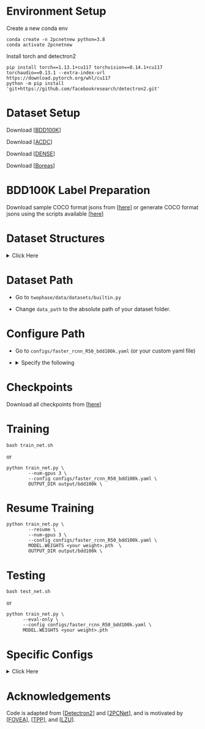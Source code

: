# Environment Setup

Create a new conda env

```shell
conda create -n 2pcnetnew python=3.8
conda activate 2pcnetnew
```

Install torch and detectron2

```shell
pip install torch==1.13.1+cu117 torchvision==0.14.1+cu117 torchaudio==0.13.1 --extra-index-url https://download.pytorch.org/whl/cu117
python -m pip install 'git+https://github.com/facebookresearch/detectron2.git'
```

# Dataset Setup

Download [[BDD100K](https://bdd-data.berkeley.edu/)]

Download [[ACDC](https://acdc.vision.ee.ethz.ch/)]

Download [[DENSE](https://www.uni-ulm.de/in/iui-drive-u/projekte/dense-datasets/)]

Download [[Boreas](https://www.boreas.utias.utoronto.ca/#/)]

# BDD100K Label Preparation

Download sample COCO format jsons from [[here](https://drive.google.com/drive/folders/1KV3NqNbRqzBrQ_ZN2rI0jsurPUUgRkKX?usp=drive_link)] or generate COCO format jsons using the scripts available [[here](https://github.com/ShenZheng2000/Instance-Warp-Scripts)]


# Dataset Structures

<details>
  <summary>Click Here</summary>
  <pre>
Datasets/
    └── bdd100k/
        ├── images
            ├── 100k
                ├── train/ 
                    ├── img00001.jpg
                    ├──...
                ├── val/ 
                    ├── img00003.jpg
                    ├──...
        ├── coco_labels
            ├── train_day.json
            ├── train_night.json
            ├── val_night.json
            ├──...
    └── acdc/
        ├── rgb_anon
            ├── train
            ├── val
            ├── test
        ├── gt
            ├── train
            ├── val
            ├── test
        ├── gt_detection
            ├── train.json
            ├── val.json
    └── dense/
        ├── cam_stereo_left_lut
            ├── ***.png
            ├── ...
        ├── coco_labels
            ├── train_dense_fog.json
            ├── val_dense_fog.json
            ├──...
    └── boreas/
        ├── images
            ├── train
                ├── ***.png
                ├── ...
            ├── test
                ├── ***.png
                ├── ...
        ├── coco_labels
            ├── train_snowy.json
            ├── test_snowy.json
  </pre>
</details>

# Dataset Path

* Go to `twophase/data/datasets/builtin.py`

* Change `data_path` to the absolute path of your dataset folder.


# Configure Path

- Go to `configs/faster_rcnn_R50_bdd100k.yaml` (or your custom yaml file)

- <details>
  <summary>Specify the following</summary>
  <pre>

    TRAIN_LABEL (supervised training images)
    TRAIN_LABEL (unsupervised training images)
    TEST (testing images)
    NIGHTAUG (night augmentation: only useful for day2night domain adaptation)
    MAX_ITER (training iterations)
    IMG_PER_BATCH_LABEL (batch size for supervised training)
    IMG_PER_BATCH_UNLABEL (batch size for unsupervised training)
    </pre>
    </details>


# Checkpoints
Download all checkpoints from [[here](https://drive.google.com/drive/folders/1PfG6vwMMebGB31cGRzt1nDYwvP2FjJ1h?usp=drive_link)]



# Training

```
bash train_net.sh
```

or 

```
python train_net.py \
        --num-gpus 3 \
        --config configs/faster_rcnn_R50_bdd100k.yaml \
        OUTPUT_DIR output/bdd100k \
```

# Resume Training

```
python train_net.py \
        --resume \
        --num-gpus 3 \
        --config configs/faster_rcnn_R50_bdd100k.yaml \
        MODEL.WEIGHTS <your weight>.pth  \
        OUTPUT_DIR output/bdd100k \
```


# Testing

```
bash test_net.sh
```

or 

```
python train_net.py \
      --eval-only \
      --config configs/faster_rcnn_R50_bdd100k.yaml \
      MODEL.WEIGHTS <your weight>.pth
```

# Specific Configs

<details>
  <summary>Click Here</summary>

## BDD100K (Day -> Night)

| Experiments | Configs |
|----------|----------|
| 2PCNet | [pretrained.yaml](https://github.com/ShenZheng2000/Night-Object-Detection/blob/master/configs/pretrained.yaml) |
| 2PCNet + Sta. Prior | [warp_aug_9_12.yaml](https://github.com/ShenZheng2000/Night-Object-Detection/blob/master/configs/warp_aug_9_12.yaml) | 
| 2PCNet + Geo. Prior | [warp_aug_8_2.yaml](https://github.com/ShenZheng2000/Night-Object-Detection/blob/master/configs/warp_aug_8_2.yaml) |
| 2PCNet + Ours | [bdd100k_9_22_v1.yaml](https://github.com/ShenZheng2000/Night-Object-Detection/blob/master/configs/bdd100k_9_22_v1.yaml) |


## BDD100K (Clear -> Rainy)

| Experiments | Configs |
|----------|----------|
| 2PCNet | [bdd100k_10_18_baseline.yaml](https://github.com/ShenZheng2000/Night-Object-Detection/blob/master/configs/bdd100k_10_18_baseline.yaml) |
| 2PCNet + Sta. Prior | [bdd100k_10_18_fovea.yaml](https://github.com/ShenZheng2000/Night-Object-Detection/blob/master/configs/bdd100k_10_18_fovea.yaml) |
| 2PCNet + Geo. Prior | [bdd100k_10_18_tpp.yaml](https://github.com/ShenZheng2000/Night-Object-Detection/blob/master/configs/bdd100k_10_18_tpp.yaml) |
| 2PCNet + Ours | [bdd100k_10_18_bbox.yaml](https://github.com/ShenZheng2000/Night-Object-Detection/blob/master/configs/bdd100k_10_18_bbox.yaml) |


## BDD100K Clear -> ACDC

| Experiments | Configs |
|----------|----------|
| 2PCNet | [acdc_11_6_baseline.yaml](https://github.com/ShenZheng2000/Night-Object-Detection/blob/master/configs/acdc_11_6_baseline.yaml) |
| 2PCNet + Sta. Prior | [acdc_11_6_fovea.yaml](https://github.com/ShenZheng2000/Night-Object-Detection/blob/master/configs/acdc_11_6_fovea.yaml) | 
| 2PCNet + Geo. Prior | [acdc_11_6_tpp.yaml](https://github.com/ShenZheng2000/Night-Object-Detection/blob/master/configs/acdc_11_6_tpp.yaml) |
| 2PCNet + Ours | [acdc_11_6_bbox.yaml](https://github.com/ShenZheng2000/Night-Object-Detection/blob/master/configs/acdc_11_6_bbox.yaml) |


## BDD100K Clear -> DENSE Foggy

| Experiments | Configs |
|----------|----------|
| 2PCNet | [dense_foggy_12_12_baseline.yaml](https://github.com/ShenZheng2000/Night-Object-Detection/blob/master/configs/dense_foggy_12_12_baseline.yaml) |
| 2PCNet + Ours | [dense_foggy_12_12_bbox.yaml](https://github.com/ShenZheng2000/Night-Object-Detection/blob/master/configs/dense_foggy_12_12_bbox.yaml) |


## BDD100K Clear -> Boreas Snowy

| Experiments | Configs |
|----------|----------|
| 2PCNet | [boreas_snow_12_16_baseline.yaml](https://github.com/ShenZheng2000/Night-Object-Detection/blob/master/configs/boreas_snow_12_16_baseline.yaml) |
| 2PCNet + Ours | [boreas_snow_12_16_bbox.yaml](https://github.com/ShenZheng2000/Night-Object-Detection/blob/master/configs/boreas_snow_12_16_bbox.yaml) |


</details>

# Acknowledgements

Code is adapted from [[Detectron2](https://github.com/facebookresearch/detectron2)] and [[2PCNet](https://github.com/mecarill/2pcnet)], and is motivated by [[FOVEA](https://github.com/tchittesh/fovea)], [[TPP](https://github.com/geometriczoom/two-plane-prior)], and [[LZU](https://github.com/tchittesh/lzu)].


<!-- TODO: upload link for dense and boreas datasets, since we preprocessed some 3D stuffs into 2D labels -->
